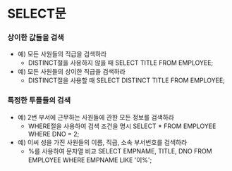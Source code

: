 # SELECT문

### 상이한 값들을 검색
- 예) 모든 사원들의 직급을 검색하라
    - DISTINCT절을 사용하지 않을 때
        SELECT      TITLE
        FROM        EMPLOYEE;
- 예) 모든 사원들의 상이한 직급을 검색하라
    - DISTINCT절을 사용할 때
        SELECT      DISTINCT TITLE
        FROM        EMPLOYEE;

### 특정한 투플들의 검색
- 예) 2번 부서에 근무하는 사원들에 관한 모든 정보를 검색하라
    - WHERE절을 사용하여 검색 조건을 명시
        SELECT      *
        FROM        EMPLOYEE
        WHERE       DNO = 2;
- 예) 이씨 성을 가진 사원들의 이름, 직급, 소속 부서번호를 검색하라
    - %를 사용하여 문자열 비교
        SELECT      EMPNAME, TITLE, DNO
        FROM        EMPLOYEE
        WHERE       EMPNAME LIKE '이%';    